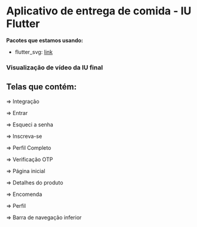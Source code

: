 # Aplicativo de entrega de comida - IU Flutter


**Pacotes que estamos usando:**

- flutter_svg: [link](https://pub.dev/packages/flutter_svg)


### Visualização de vídeo da IU final

## Telas que contém:

=> Integração

=> Entrar

=> Esqueci a senha

=> Inscreva-se

=> Perfil Completo

=> Verificação OTP

=> Página inicial

=> Detalhes do produto

=> Encomenda

=> Perfil

=> Barra de navegação inferior
